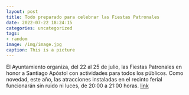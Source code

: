 ```yaml
---
layout: post
title: Todo preparado para celebrar las Fiestas Patronales
date: 2022-07-22 18:24:15
categories: uncategorized
tags:
- random
image: /img/image.jpg
caption: This is a picture
---
```

El Ayuntamiento organiza, del 22 al 25 de julio, las Fiestas Patronales en honor a Santiago Apóstol con actividades para todos los públicos. Como novedad, este año, las atracciones instaladas en el recinto ferial funcionarán sin ruido ni luces, de 20:00 a 21:00 horas.   [link](https://www.ayto-villacanada.es/noticias/todo-preparado-para-celebrar-las-fiestas-patronales/)
